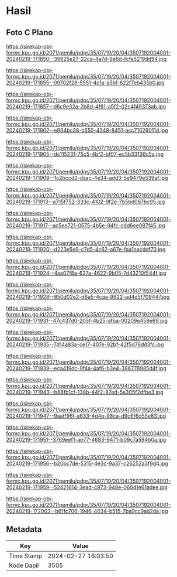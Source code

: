 # Hasil

## Foto C Plano

https://sirekap-obj-formc.kpu.go.id/2071/pemilu/pdpr/35/07/19/20/04/3507192004001-20240219-171850--39925e27-22ca-4a7d-9e6d-fcfe5219dd94.jpg

https://sirekap-obj-formc.kpu.go.id/2071/pemilu/pdpr/35/07/19/20/04/3507192004001-20240219-171855--09702f28-5551-4c1a-a5bf-622f7eb435b0.jpg

https://sirekap-obj-formc.kpu.go.id/2071/pemilu/pdpr/35/07/19/20/04/3507192004001-20240219-171857--d6c9e32a-2b8d-4f61-a5f2-02c4f49373ab.jpg

https://sirekap-obj-formc.kpu.go.id/2071/pemilu/pdpr/35/07/19/20/04/3507192004001-20240219-171902--e934bc38-b550-4348-8451-acc71026011d.jpg

https://sirekap-obj-formc.kpu.go.id/2071/pemilu/pdpr/35/07/19/20/04/3507192004001-20240219-171905--dc115231-75c5-4bf2-bf07-ec5b33136c5a.jpg

https://sirekap-obj-formc.kpu.go.id/2071/pemilu/pdpr/35/07/19/20/04/3507192004001-20240219-171909--1c2bccd2-daac-4e34-add3-5e9479e539af.jpg

https://sirekap-obj-formc.kpu.go.id/2071/pemilu/pdpr/35/07/19/20/04/3507192004001-20240219-171913--a715f752-333c-4102-9f2e-7b5bd067bc95.jpg

https://sirekap-obj-formc.kpu.go.id/2071/pemilu/pdpr/35/07/19/20/04/3507192004001-20240219-171917--ac5ee721-0575-4b5e-94fc-cdd6ee087f45.jpg

https://sirekap-obj-formc.kpu.go.id/2071/pemilu/pdpr/35/07/19/20/04/3507192004001-20240219-171920--d223e5e9-c7d5-4c62-a67e-faa1bacddf70.jpg

https://sirekap-obj-formc.kpu.go.id/2071/pemilu/pdpr/35/07/19/20/04/3507192004001-20240219-171924--4aa07f8a-627a-4622-9b05-7d43210f544f.jpg

https://sirekap-obj-formc.kpu.go.id/2071/pemilu/pdpr/35/07/19/20/04/3507192004001-20240219-171928--850d02e2-d6a5-4caa-9622-ad4d5f709447.jpg

https://sirekap-obj-formc.kpu.go.id/2071/pemilu/pdpr/35/07/19/20/04/3507192004001-20240219-171931--47c437d0-205f-4b25-afba-00209e459e69.jpg

https://sirekap-obj-formc.kpu.go.id/2071/pemilu/pdpr/35/07/19/20/04/3507192004001-20240219-171935--7d14a83a-ce17-407e-92bf-42f5d76dd3fc.jpg

https://sirekap-obj-formc.kpu.go.id/2071/pemilu/pdpr/35/07/19/20/04/3507192004001-20240219-171939--eca419dc-9f4a-4af6-b3e4-396778985d4f.jpg

https://sirekap-obj-formc.kpu.go.id/2071/pemilu/pdpr/35/07/19/20/04/3507192004001-20240219-171943--b88fb1cf-138b-44f2-87ed-5e305f2dfbe3.jpg

https://sirekap-obj-formc.kpu.go.id/2071/pemilu/pdpr/35/07/19/20/04/3507192004001-20240219-171947--9aaff96f-a633-4d4e-98ca-d9c6f6d55e83.jpg

https://sirekap-obj-formc.kpu.go.id/2071/pemilu/pdpr/35/07/19/20/04/3507192004001-20240219-171951--3769eef1-ae77-4683-9471-b09c7a594b0a.jpg

https://sirekap-obj-formc.kpu.go.id/2071/pemilu/pdpr/35/07/19/20/04/3507192004001-20240219-171956--b20bc7de-5315-4e3c-9a37-c26252a3f9d4.jpg

https://sirekap-obj-formc.kpu.go.id/2071/pemilu/pdpr/35/07/19/20/04/3507192004001-20240219-171959--52421614-3ead-4973-948e-060d1e61adee.jpg

https://sirekap-obj-formc.kpu.go.id/2071/pemilu/pdpr/35/07/19/20/04/3507192004001-20240219-172003--b61fc706-1946-4034-b515-7ba9cc9ad2da.jpg


## Metadata

| Key        | Value               |
| ---------- | ------------------- |
| Time Stamp | 2024-02-27 16:03:50 |
| Kode Dapil | 3505                |



